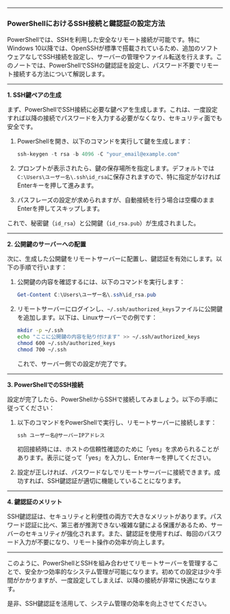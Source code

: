 
---

### PowerShellにおけるSSH接続と鍵認証の設定方法

PowerShellでは、SSHを利用した安全なリモート接続が可能です。特にWindows 10以降では、OpenSSHが標準で搭載されているため、追加のソフトウェアなしでSSH接続を設定し、サーバーの管理やファイル転送を行えます。このノートでは、PowerShellでSSHの鍵認証を設定し、パスワード不要でリモート接続する方法について解説します。

---

**1. SSH鍵ペアの生成**

まず、PowerShellでSSH接続に必要な鍵ペアを生成します。これは、一度設定すれば以降の接続でパスワードを入力する必要がなくなり、セキュリティ面でも安全です。

1. PowerShellを開き、以下のコマンドを実行して鍵を生成します：
   
   ```powershell
   ssh-keygen -t rsa -b 4096 -C "your_email@example.com"
   ```

2. プロンプトが表示されたら、鍵の保存場所を指定します。デフォルトでは`C:\Users\ユーザー名\.ssh\id_rsa`に保存されますので、特に指定がなければEnterキーを押して進みます。
   
3. パスフレーズの設定が求められますが、自動接続を行う場合は空欄のままEnterを押してスキップします。

これで、秘密鍵（`id_rsa`）と公開鍵（`id_rsa.pub`）が生成されました。

---

**2. 公開鍵のサーバーへの配置**

次に、生成した公開鍵をリモートサーバーに配置し、鍵認証を有効にします。以下の手順で行います：

1. 公開鍵の内容を確認するには、以下のコマンドを実行します：

   ```powershell
   Get-Content C:\Users\ユーザー名\.ssh\id_rsa.pub
   ```

2. リモートサーバーにログインし、`~/.ssh/authorized_keys`ファイルに公開鍵を追加します。以下は、Linuxサーバーでの例です：

   ```bash
   mkdir -p ~/.ssh
   echo "ここに公開鍵の内容を貼り付けます" >> ~/.ssh/authorized_keys
   chmod 600 ~/.ssh/authorized_keys
   chmod 700 ~/.ssh
   ```

   これで、サーバー側での設定が完了です。

---

**3. PowerShellでのSSH接続**

設定が完了したら、PowerShellからSSHで接続してみましょう。以下の手順に従ってください：

1. 以下のコマンドをPowerShellで実行し、リモートサーバーに接続します：

   ```powershell
   ssh ユーザー名@サーバーIPアドレス
   ```

   初回接続時には、ホストの信頼性確認のために「yes」を求められることがあります。表示に従って「yes」を入力し、Enterキーを押してください。

2. 設定が正しければ、パスワードなしでリモートサーバーに接続できます。成功すれば、SSH鍵認証が適切に機能していることになります。

---

**4. 鍵認証のメリット**

SSH鍵認証は、セキュリティと利便性の両方で大きなメリットがあります。パスワード認証に比べ、第三者が推測できない複雑な鍵による保護があるため、サーバーのセキュリティが強化されます。また、鍵認証を使用すれば、毎回のパスワード入力が不要になり、リモート操作の効率が向上します。

---

このように、PowerShellとSSHを組み合わせてリモートサーバーを管理することで、安全かつ効率的なシステム管理が可能になります。初めての設定は少々手間がかかりますが、一度設定してしまえば、以降の接続が非常に快適になります。

是非、SSH鍵認証を活用して、システム管理の効率を向上させてください。